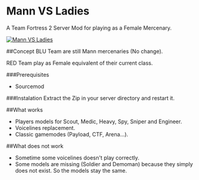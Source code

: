 # Mann VS Ladies
A Team Fortress 2 Server Mod for playing as a Female Mercenary.

[![Mann VS Ladies](https://img.youtube.com/vi/wBzeDK8_gHo/0.jpg)](https://www.youtube.com/watch?v=wBzeDK8_gHo)

##Concept
BLU Team are still Mann mercenaries (No change).

RED Team play as Female equivalent of their current class.

###Prerequisites
- Sourcemod

###Instalation
Extract the Zip in your server directory and restart it.

##What works
- Players models for Scout, Medic, Heavy, Spy, Sniper and Engineer.
- Voicelines replacement.
- Classic gamemodes (Payload, CTF, Arena...).

##What does not work
- Sometime some voicelines doesn't play correctly.
- Some models are missing (Soldier and Demoman) because they simply does not exist. So the models stay the same.
